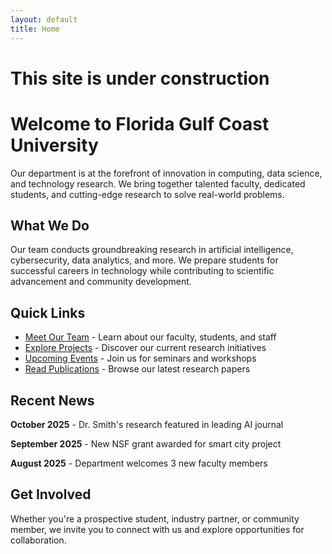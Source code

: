 ```yaml
---
layout: default
title: Home
---
```


# This site is under construction
# Welcome to Florida Gulf Coast University

Our department is at the forefront of innovation in computing, data science, and technology research. We bring together talented faculty, dedicated students, and cutting-edge research to solve real-world problems.

## What We Do

Our team conducts groundbreaking research in artificial intelligence, cybersecurity, data analytics, and more. We prepare students for successful careers in technology while contributing to scientific advancement and community development.

## Quick Links

- [Meet Our Team](/people/) - Learn about our faculty, students, and staff
- [Explore Projects](/projects/) - Discover our current research initiatives
- [Upcoming Events](/events/) - Join us for seminars and workshops
- [Read Publications](/publications/) - Browse our latest research papers

## Recent News

**October 2025** - Dr. Smith's research featured in leading AI journal

**September 2025** - New NSF grant awarded for smart city project

**August 2025** - Department welcomes 3 new faculty members

## Get Involved


Whether you're a prospective student, industry partner, or community member, we invite you to connect with us and explore opportunities for collaboration.
